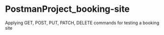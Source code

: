 # PostmanProject_booking-site
Applying GET, POST, PUT, PATCH, DELETE commands for testing a booking site
